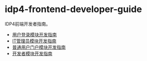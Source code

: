 # idp4-frontend-developer-guide
IDP4前端开发者指南。



- [用户登录模块开发指南](用户登录模块开发指南.md)
- [IT管理员模块开发指南](IT管理员模块开发指南.md)
- [普通用户门户模块开发指南](普通用户门户模块开发指南.md)
- [开发者模块开发指南](开发者模块开发指南.md)

